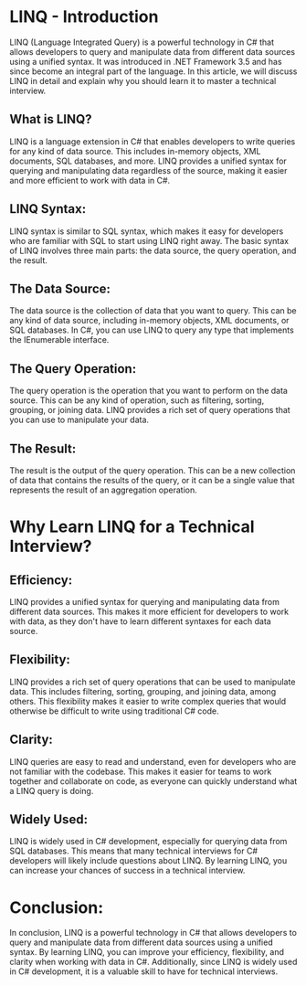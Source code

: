 # LINQ - Introduction

LINQ (Language Integrated Query) is a powerful technology in C# that allows developers to query and manipulate data from different data sources using a unified syntax. It was introduced in .NET Framework 3.5 and has since become an integral part of the language. In this article, we will discuss LINQ in detail and explain why you should learn it to master a technical interview.

## What is LINQ?
LINQ is a language extension in C# that enables developers to write queries for any kind of data source. This includes in-memory objects, XML documents, SQL databases, and more. LINQ provides a unified syntax for querying and manipulating data regardless of the source, making it easier and more efficient to work with data in C#.

## LINQ Syntax:
LINQ syntax is similar to SQL syntax, which makes it easy for developers who are familiar with SQL to start using LINQ right away. The basic syntax of LINQ involves three main parts: the data source, the query operation, and the result.

## The Data Source:
The data source is the collection of data that you want to query. This can be any kind of data source, including in-memory objects, XML documents, or SQL databases. In C#, you can use LINQ to query any type that implements the IEnumerable interface.

## The Query Operation:
The query operation is the operation that you want to perform on the data source. This can be any kind of operation, such as filtering, sorting, grouping, or joining data. LINQ provides a rich set of query operations that you can use to manipulate your data.

## The Result:
The result is the output of the query operation. This can be a new collection of data that contains the results of the query, or it can be a single value that represents the result of an aggregation operation.

# Why Learn LINQ for a Technical Interview?

## Efficiency:
LINQ provides a unified syntax for querying and manipulating data from different data sources. This makes it more efficient for developers to work with data, as they don't have to learn different syntaxes for each data source.

## Flexibility:
LINQ provides a rich set of query operations that can be used to manipulate data. This includes filtering, sorting, grouping, and joining data, among others. This flexibility makes it easier to write complex queries that would otherwise be difficult to write using traditional C# code.

## Clarity:
LINQ queries are easy to read and understand, even for developers who are not familiar with the codebase. This makes it easier for teams to work together and collaborate on code, as everyone can quickly understand what a LINQ query is doing.

## Widely Used:
LINQ is widely used in C# development, especially for querying data from SQL databases. This means that many technical interviews for C# developers will likely include questions about LINQ. By learning LINQ, you can increase your chances of success in a technical interview.

# Conclusion:
In conclusion, LINQ is a powerful technology in C# that allows developers to query and manipulate data from different data sources using a unified syntax. By learning LINQ, you can improve your efficiency, flexibility, and clarity when working with data in C#. Additionally, since LINQ is widely used in C# development, it is a valuable skill to have for technical interviews.